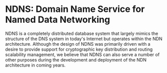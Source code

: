 NDNS: Domain Name Service for Named Data Networking
===================================================

NDNS is a completely distributed database system that largely mimics the structure of the
DNS system in today's Internet but operates within the NDN architecture.  Although the
design of NDNS was primarily driven with a desire to provide support for cryptographic key
distribution and routing scalability management, we believe that NDNS can also serve a
number of other purposes during the development and deployment of the NDN architecture in
coming years.
